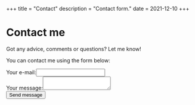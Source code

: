 +++
title = "Contact"
description = "Contact form."
date = 2021-12-10
+++

# Contact me

Got any advice, comments or questions? Let me know! 

You can contact me using the form below:

<form action="https://formspree.io/f/xbjwdayz" method="POST">
    <label>Your e-mail:<input type="email" name="_replyto"></label><br />
    <label>Your message:<textarea name="message"></textarea></label><br />
    <button type="submit">Send message</button>
</form>
